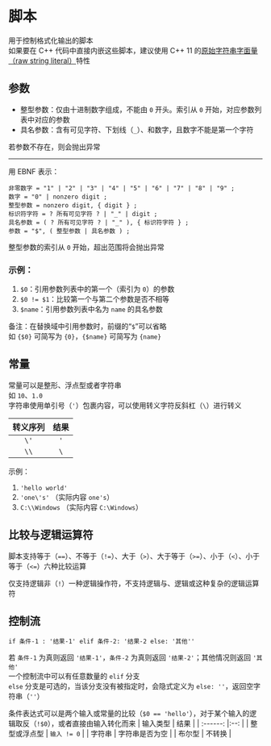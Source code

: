 # 脚本
用于控制格式化输出的脚本  
如果要在 C++ 代码中直接内嵌这些脚本，建议使用 C++ 11 的[原始字符串字面量（raw string literal）](https://zh.cppreference.com/w/cpp/language/string_literal)特性

## 参数
- 整型参数：仅由十进制数字组成，不能由 `0` 开头。索引从 `0` 开始，对应参数列表中对应的参数
- 具名参数：含有可见字符、下划线（`_`）、和数字，且数字不能是第一个字符

若参数不存在，则会抛出异常

------
用 EBNF 表示：
```EBNF
非零数字 = "1" | "2" | "3" | "4" | "5" | "6" | "7" | "8" | "9" ;
数字 = "0" | nonzero digit ;
整型参数 = nonzero digit, { digit } ;
标识符字符 = ? 所有可见字符 ? | "_" | digit ;
具名参数 = ( ? 所有可见字符 ? | "_" ), { 标识符字符 } ;
参数 = "$", ( 整型参数 | 具名参数 ) ;
```
整型参数的索引从 `0` 开始，超出范围将会抛出异常  

### 示例：

1. `$0`：引用参数列表中的第一个（索引为 `0`）的参数
2. `$0 != $1`：比较第一个与第二个参数是否不相等
3. `$name`：引用参数列表中名为 `name` 的具名参数

备注：在替换域中引用参数时，前缀的“`$`”可以省略  
如 `{$0}` 可简写为 `{0}`，`{$name}` 可简写为 `{name}`

## 常量
常量可以是整形、浮点型或者字符串  
如 `10`、`1.0`  
字符串使用单引号（`'`）包裹内容，可以使用转义字符反斜杠（`\`）进行转义

| 转义序列 | 结果 |
| :------: | :--: |
|   `\'`   | `'`  |
|   `\\`   | `\`  |

示例：  
1. `'hello world'`
2. `'one\'s'` （实际内容 `one's`）
3. `C:\\Windows` （实际内容 `C:\Windows`）

## 比较与逻辑运算符

脚本支持等于（`==`）、不等于（`!=`）、大于（`>`）、大于等于（`>=`）、小于（`<`）、小于等于（`<=`）六种比较运算  

仅支持逻辑非（`!`）一种逻辑操作符，不支持逻辑与、逻辑或这种复杂的逻辑运算符

## 控制流
```
if 条件-1 : '结果-1' elif 条件-2: '结果-2 else: '其他''
```
若 `条件-1` 为真则返回 `'结果-1'`，`条件-2` 为真则返回 `'结果-2'`；其他情况则返回 `'其他'`  
一个控制流中可以有任意数量的 `elif` 分支  
`else` 分支是可选的，当该分支没有被指定时，会隐式定义为 `else: ''`，返回空字符串（`''`）

条件表达式可以是两个输入或常量的比较（`$0 == 'hello'`），对于某个输入的逻辑取反（`!$0`），或者直接由输入转化而来
| 输入类型 | 结果 |
| :------: |:--: |
| 整型或浮点型 | `输入 != 0` |
| 字符串 | 字符串是否为空 |
| 布尔型 | 不转换 |
